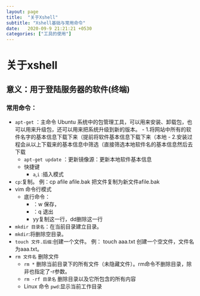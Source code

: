```yaml
---
layout: page
title:  "关于Xshell"
subtitle: "Xshell基础与常用命令"
date:   2020-09-9 21:21:21 +0530
categories: ["工具的使用"]
---
```


# 关于xshell

## 意义：用于登陆服务器的软件(终端)

### 常用命令：

- `apt-get` ：主命令 Ubuntu 系统中的包管理工具，可以用来安装、卸载包，也可以用来升级包，还可以用来把系统升级到新的版本。
		- 1.将网站中所有的软件名字的基本信息下载下来（提前将软件基本信息下载下来（本地
		- 2.安装过程会从以上下载来的基本信息中筛选（直接筛选本地软件名的基本信息然后去下载
	- `apt-get update` ：更新镜像源：更新本地软件基本信息
	- 快捷键
		- `a`,`i` :插入模式
- `cp`:复制。 例：cp afile afile.bak 把文件复制为新文件afile.bak
- vim 命令行模式
	- 底行命令： 
		- ：w 保存，
		- ：q 退出 
		- yy复制这一行，dd删除这一行
- `mkdir 目录名`：在当前目录建立目录。
- `mkdir`:将删除空目录。
- `touch 文件.后缀`:创建一个文件。 例： touch aaa.txt  创建一个空文件，文件名为aaa.txt。
- `rm 文件名` 删除文件
    - `rm *` 删除当前目录下的所有文件（未隐藏文件）。rm命令不删除目录，除非也指定了-r参数。
    - `rm -rf 目录名` 删除目录以及它所包含的所有内容
    - Linux 命令 `pwd`:显示当前工作目录